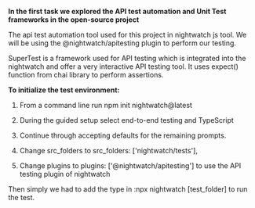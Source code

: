 **In the first task we explored the API test automation and Unit Test frameworks in the open-source project** 

The api test automation tool used for this project in nightwatch js tool. We will be using the @nightwatch/apitesting plugin to perform our testing. 

SuperTest is a framework used for API testing which is integrated into the nightwatch and offer a very interactive API testing tool. It uses expect() function from chai library to perform assertions.

**To initialize the test environment:**

1) From a command line run npm init nightwatch@latest

2) During the guided setup select end-to-end testing and TypeScript

3) Continue through accepting defaults for the remaining prompts.

4) Change src_folders to src_folders: ['nightwatch/tests'], 

5) Change plugins to plugins: ['@nightwatch/apitesting'] to use the API testing plugin of nightwatch

Then simply we had to add the type in :npx nightwatch [test_folder] to run the test.
